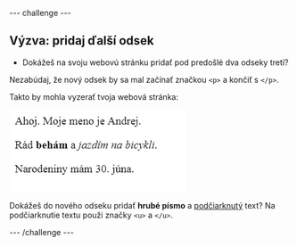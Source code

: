 --- challenge ---

## Výzva: pridaj ďalší odsek

- Dokážeš na svoju webovú stránku pridať pod predošlé dva odseky tretí?

Nezabúdaj, že nový odsek by sa mal začínať značkou `<p>` a končiť s `</p>`.

Takto by mohla vyzerať tvoja webová stránka:

![snímka obrazovky](images/birthday-paragraph.png)

Dokážeš do nového odseku pridať **hrubé písmo** a <u>podčiarknutý</u> text? Na podčiarknutie textu použi značky `<u>` a `</u>`.

--- /challenge ---